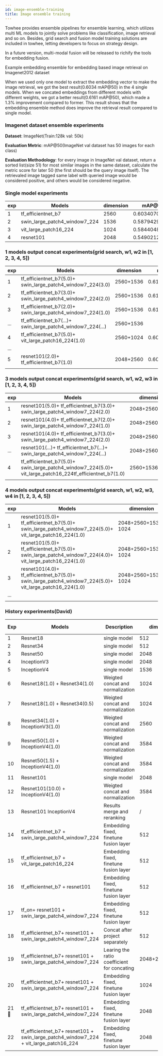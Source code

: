 ```yaml
---
id: image-ensemble-training
title: Image ensemble training
---
```


Towhee provides ensemble pipelines for ensemble learning, which utilizes multi ML models to jointly solve problems like classification, image retrieval and so on. Besides, grid search and fusion model training solutions are included in towhee, letting developers to focus on strategy design.

In a future version, multi-modal fusion will be released to richify the tools for embedding fusion.

Example embedding ensemble for embedding based image retrieval on Imagenet2012 dataset

When we used only one model to extract the embedding vector to make the image retrieval, we got the best result(0.6034 mAP@50) in the 4 single models. When we concated embeddings from different models with different weights, we got a better result(0.6161 mAP@50), which made a 1.3% improvement compared to former. This result shows that the embedding ensemble method does improve the retrieval result compared to single model.

### Imagenet dataset ensemble experiments

**Dataset**: ImageNet(Train:128k val: 50k)

**Evaluation Metric**: mAP@50(ImageNet val dataset has 50 images for each class)

**Evaluation Methodology**: for every image in ImageNet val dataset, return a sorted list(size 51) for most similar images in the same dataset, calculate the metric score for later 50 (the first should be the query image itself). The retrievaled image tagged same label with queried image would be considered positive, and others would be considered negative.

### Single model experiments

| exp | Models                        | dimension | mAP@50 score       | rank |
| --- | ----------------------------- | --------- | ------------------ | ---- |
| 1   | tf_efficientnet_b7            | 2560      | 0.6034070404139978 | 1    |
| 2   | swin_large_patch4_window7_224 | 1536      | 0.5879429226876567 | 2    |
| 3   | vit_large_patch16_224         | 1024      | 0.5844048334876    | 3    |
| 4   | resnet101                     | 2048      | 0.5490212793579341 | 4    |

### 1 models output concat experiments(grid search, w1, w2 in [1, 2, 3, 4, 5])

| exp | Models | dimension | mAP@50 score | rank |
| --- | --- | --- | --- | --- |
| 1 | tf_efficientnet_b7(5.0)+ swin_large_patch4_window7_224(3.0) | 2560+1536 | 0.6161593062594867 | 1 |
| 2 | tf_efficientnet_b7(3.0)+ swin_large_patch4_window7_224(2.0) | 2560+1536 | 0.615946691446722 | 2 |
| 3 | tf_efficientnet_b7(2.0)+ swin_large_patch4_window7_224(1.0) | 2560+1536 | 0.6155402608223787 | 3 |
| ... | tf_efficientnet_b7(...)+ swin_large_patch4_window7_224(...) | 2560+1536 |  | ... |
| 4 | tf_efficientnet_b7(5.0)+ vit_large_patch16_224(1.0) | 2560+1024 | 0.6093466843189377 | 9 |
| ... |  |  |  | ... |
| 5 | resnet101(2.0)+ tf_efficientnet_b7(1.0) | 2048+2560 | 0.607685290190145 | 11 |
|  |  |  |  |  |

### 3 models output concat experiments(grid search, w1, w2, w3 in [1, 2, 3, 4, 5])

| exp | Models | dimension | mAP@50 score | rank |
| --- | --- | --- | --- | --- |
| 1 | resnet101(5.0)+ tf_efficientnet_b7(3.0)+ swin_large_patch4_window7_224(2.0) | 2048+2560+1536 | 0.6175953128000602 | 1 |
| 2 | resnet101(4.0)+ tf_efficientnet_b7(2.0)+ swin_large_patch4_window7_224(1.0) | 2048+2560+1536 | 0.6171936947440357 | 2 |
| 3 | resnet101(4.0)+ tf_efficientnet_b7(3.0)+ swin_large_patch4_window7_224(2.0) | 2048+2560+1536 | 0.617173806706154 | 3 |
| ... | resnet101(...)+ tf_efficientnet_b7(...)+ swin_large_patch4_window7_224(...) | 2048+2560+1536 |  | ... |
| 4 | tf_efficientnet_b7(5.0)+ swin_large_patch4_window7_224(5.0)+ vit_large_patch16_224tf_efficientnet_b7(1.0) | 2560+1536+1024 | 0.6136430147338187 | 40 |
|  |  |  |  |  |

### 4 models output concat experiments(grid search, w1, w2, w3, w4 in [1, 2, 3, 4, 5])

| exp | Models | dimension | mAP@50 score | rank |
| --- | --- | --- | --- | --- |
| 1 | resnet101(5.0)+ tf_efficientnet_b7(5.0)+ swin_large_patch4_window7_224(5.0)+ vit_large_patch16_224(1.0) | 2048+2560+1536+ 1024 | 0.6140855977227708 | 1 |
| 2 | resnet101(5.0)+ tf_efficientnet_b7(5.0)+ swin_large_patch4_window7_224(4.0)+ vit_large_patch16_224(1.0) | 2048+2560+1536+ 1024 | 0.6140550356453067 | 2 |
| 3 | resnet101(4.0)+ tf_efficientnet_b7(5.0)+ swin_large_patch4_window7_224(5.0)+ vit_large_patch16_224(1.0) | 2048+2560+1536+ 1024 | 0.6139230645898284 | 3 |
| ... |  |  |  | ... |
|  |  |  |  |  |

### History experiments(David)

| Exp | Models | Description | dimension | mAP@50 score |
| --- | --- | --- | --- | --- |
| 1 | Resnet18 | single model | 512 | 0.1970 |
| 2 | Resnet34 | single model | 512 | 0.3194 |
| 3 | Resnet50 | single model | 2048 | 0.4552 |
| 4 | InceptionV3 | single model | 2048 | 0.4180 |
| 5 | InceptionV4 | single model | 1536 | 0.5167 |
| 6 | Resnet18(1.0) + Resnet34(1.0) | Weigted concat and normalization | 1024 | 0.2931 |
| 7 | Resnet18(1.0) + Resnet34(0.5) | Weigted concat and normalization | 1024 | 0.2483 |
| 8 | Resnet34(1.0) + InceptionV3(1.0) | Weigted concat and normalization | 2560 | 0.3820 |
| 9 | Resnet50(1.0) + InceptionV4(1.0) | Weigted concat and normalization | 3584 | 0.5231 |
| 10 | Resnet50(1.5) + InceptionV4(1.0) | Weigted concat and normalization | 3584 | 0.5250 |
| 11 | Resnet101 | single model | 2048 | 0.5490 |
| 12 | Resnet101(10.0) + InceptionV4(1.0) | Weigted concat and normalization | 3584 | 0.5638 |
| 13 | Resnet101 InceptionV4 | Results merge and reranking | / | 0.5341 |
| 14 | tf_efficientnet_b7 + swin_large_patch4_window7_224 | Embedding fixed, finetune fusion layer | 512 | 0.6408 |
| 15 | tf_efficientnet_b7 + vit_large_patch16_224 | Embedding fixed, finetune fusion layer | 512 | 0.5790 |
| 16 | tf_efficientnet_b7 + resnet101 | Embedding fixed, finetune fusion layer | 512 | 0.6256 |
| 17 | tf_on+ resnet101 + swin_large_patch4_window7_224 | Embedding fixed, finetune fusion layer | 512 | 0.6421 |
| 18 | tf_efficientnet_b7+ resnet101 + swin_large_patch4_window7_224 | Concat after project separately | 512 | 0.6419 |
| 19 | tf_efficientnet_b7+ resnet101 + swin_large_patch4_window7_224 | Learing the ratio coefficient for concating | 2048+2560+1536 | 0.6171 |
| 20 | tf_efficientnet_b7+ resnet101 + swin_large_patch4_window7_224 | Embedding fixed, finetune fusion layer | 1024 | 0.6517 |
| 21🌟 | tf_efficientnet_b7+ resnet101 + swin_large_patch4_window7_224 | Embedding fixed, finetune fusion layer | 2048 | 0.6543(SOTA) |
| 22 | tf_efficientnet_b7+ resnet101 + swin_large_patch4_window7_224 + vit_large_patch16_224 | Embedding fixed, finetune fusion layer | 2048 | 0.6382 |
